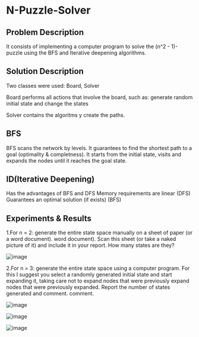 # N-Puzzle-Solver

## Problem Description

It consists of implementing a computer program to solve the (n^2 - 1)-puzzle using the BFS and Iterative deepening algorithms.

## Solution Description

Two classes were used: Board, Solver

Board performs all actions that involve the board, such as: generate random initial state and change the states

Solver contains the algoritms y create the paths.

## BFS
BFS scans the network by levels. It guarantees to find the shortest path to a goal (optimality & completness).
It starts from the initial state, visits and expands the nodes until it reaches the goal state. 

## ID(Iterative Deepening)
Has the advantages of BFS and DFS 
Memory requirements are linear (DFS) Guarantees an optimal solution (if exists) (BFS)

## Experiments & Results
1.For n = 2: generate the entire state space manually on a sheet of paper (or a word document).
word document). Scan this sheet (or take a naked picture of it) and include it in your report. How many states are they?

![image](https://user-images.githubusercontent.com/72448046/132264608-524bd951-c8a6-4a1c-ac6c-e1c4e8883389.png)

2.For n = 3: generate the entire state space using a computer program. For this I suggest you
select a randomly generated initial state and start expanding it, taking care not to expand nodes that were previously
expand nodes that were previously expanded. Report the number of states generated and comment.
comment.

![image](https://user-images.githubusercontent.com/72448046/132272167-8dddccdb-4efa-4072-b4a4-5fb6eb85ed22.png)

![image](https://user-images.githubusercontent.com/72448046/132272196-ced56267-3551-4c69-b02b-698bf9434749.png)

![image](https://user-images.githubusercontent.com/72448046/132272210-73c358ad-f9dc-4140-937e-818c88c1fec5.png)




